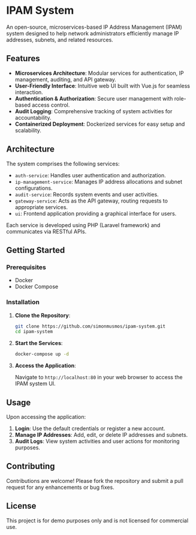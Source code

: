 # IPAM System

An open-source, microservices-based IP Address Management (IPAM) system designed to help network administrators efficiently manage IP addresses, subnets, and related resources.

## Features

- **Microservices Architecture**: Modular services for authentication, IP management, auditing, and API gateway.
- **User-Friendly Interface**: Intuitive web UI built with Vue.js for seamless interaction.
- **Authentication & Authorization**: Secure user management with role-based access control.
- **Audit Logging**: Comprehensive tracking of system activities for accountability.
- **Containerized Deployment**: Dockerized services for easy setup and scalability.

## Architecture

The system comprises the following services:

- `auth-service`: Handles user authentication and authorization.
- `ip-management-service`: Manages IP address allocations and subnet configurations.
- `audit-service`: Records system events and user activities.
- `gateway-service`: Acts as the API gateway, routing requests to appropriate services.
- `ui`: Frontend application providing a graphical interface for users.

Each service is developed using PHP (Laravel framework) and communicates via RESTful APIs.

## Getting Started

### Prerequisites

- Docker
- Docker Compose

### Installation

1. **Clone the Repository**:

   ```bash
   git clone https://github.com/simonmusmos/ipam-system.git
   cd ipam-system

2. **Start the Services**:

   ```bash
   docker-compose up -d

3. **Access the Application**:

   Navigate to `http://localhost:80` in your web browser to access the IPAM system UI.

## Usage

Upon accessing the application:

1. **Login**: Use the default credentials or register a new account.
2. **Manage IP Addresses**: Add, edit, or delete IP addresses and subnets.
3. **Audit Logs**: View system activities and user actions for monitoring purposes.

## Contributing

Contributions are welcome! Please fork the repository and submit a pull request for any enhancements or bug fixes.

## License

This project is for demo purposes only and is not licensed for commercial use.
